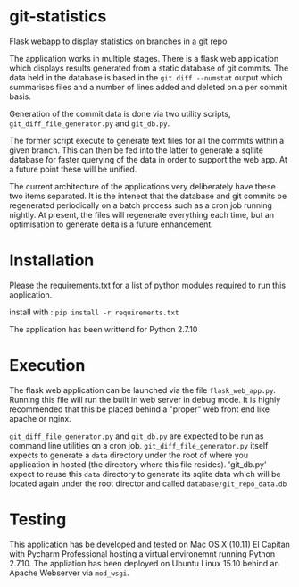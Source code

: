 # git-statistics
Flask webapp to display statistics on branches in a git repo

The application works in multiple stages. There is a flask web application which displays results generated from a 
static database of git commits. The data held in the database is based in the `git diff --numstat` output which 
summarises files and a number of lines added and deleted on a per commit basis. 

Generation of the commit data is done via two utility scripts, `git_diff_file_generator.py` and `git_db.py`.

The former script execute to generate text files for all the commits within a given branch. This can then be fed into the
latter to generate a sqllite database for faster querying of the data in order to support the web app. At a future point these 
will be unified. 

The current architecture of the applications very deliberately have these two items separated. It is the intenect that the 
database and git commits be regenerated periodically on a batch process such as a cron job running nightly. At present,
the files will regenerate everything each time, but an optimisation to generate delta is a future enhancement. 


# Installation
Please the requirements.txt for a list of python modules required to run this aoplication. 

install with :
`pip install -r requirements.txt`

The application has been writtend for Python 2.7.10

# Execution

The flask web application can be launched via the file `flask_web_app.py`. Running this file will run 
the built in web server in debug mode. It is highly recommended that this be placed behind a "proper"
web front end like apache or nginx. 

`git_diff_file_generator.py` and `git_db.py` are expected to be run as command line utilities on a cron job. `git_diff_file_generator.py`
itself expects to generate a `data` directory under the root of where you application in hosted (the directory where this file resides). 
'git_db.py' expect to reuse this `data` directory to generate its sqlite data which will be located again under the root director 
and called `database/git_repo_data.db`

# Testing
This application has be developed and tested on Mac OS X (10.11) El Capitan with Pycharm Professional hosting a virtual environemnt
running Python 2.7.10. The appliation has been deployed on Ubuntu Linux 15.10 behind an Apache Webserver via `mod_wsgi`.






